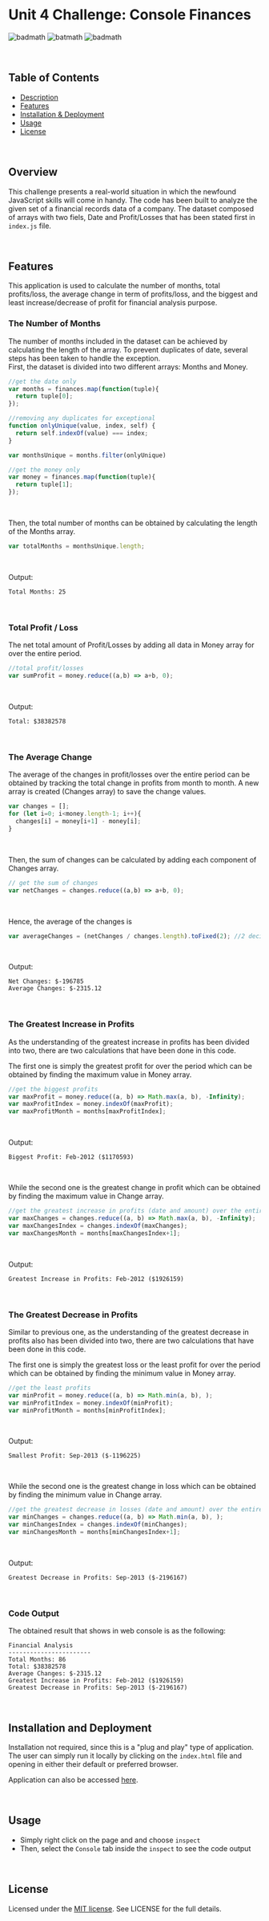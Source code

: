 # Unit 4 Challenge: Console Finances

![badmath](https://img.shields.io/github/issues/YueHuaHua/Console-Finances) ![batmath](https://img.shields.io/github/issues-pr-closed/YueHuaHua/Console-Finances) ![badmath](https://img.shields.io/github/license/YueHuaHua/Console-Finances)

</br>

## Table of Contents
* [Description](#description)
* [Features](#features)
* [Installation & Deployment](#installation-and-deployment)
* [Usage](#usage)
* [License](#license)

</br>

## Overview
 
This challenge presents a real-world situation in which the newfound JavaScript skills will come in handy. The code has been built to analyze the given set of a financial records data of a company. The dataset composed of arrays with two fiels, Date and Profit/Losses that has been stated first in `index.js` file.

</br>

## Features
This application is used to calculate the number of months, total profits/loss, the average change in term of profits/loss, and the biggest and least increase/decrease of profit for financial analysis purpose.
</br>

### The Number of Months
The number of months included in the dataset can be achieved by calculating the length of the array. To prevent duplicates of date, several steps has been taken to handle the exception.
</br>
First, the dataset is divided into two different arrays: Months and Money.

  ```javascript
//get the date only
var months = finances.map(function(tuple){
    return tuple[0];
});

//removing any duplicates for exceptional
function onlyUnique(value, index, self) {
    return self.indexOf(value) === index;
}

var monthsUnique = months.filter(onlyUnique)

//get the money only
var money = finances.map(function(tuple){
    return tuple[1];
});
  ```
</br>

Then, the total number of months can be obtained by calculating the length of the Months array.
  ```javascript
var totalMonths = monthsUnique.length;
  ```
</br>

Output:

  ```text
  Total Months: 25
  ```
</br>

### Total Profit / Loss
The net total amount of Profit/Losses by adding all data in Money array for over the entire period.
  ```javascript
//total profit/losses
var sumProfit = money.reduce((a,b) => a+b, 0);
  ```
</br>

Output:

  ```text
  Total: $38382578
  ```
</br>
  
### The Average Change
The average of the changes in profit/losses over the entire period can be obtained by tracking the total change in profits from month to month. A new array is created (Changes array) to save the change values.
  ```javascript
var changes = [];
for (let i=0; i<money.length-1; i++){
    changes[i] = money[i+1] - money[i];
}
  ```
</br>

Then, the sum of changes can be calculated by adding each component of Changes array.
  ```javascript
// get the sum of changes
var netChanges = changes.reduce((a,b) => a+b, 0);
  ```
</br>

Hence, the average of the changes is
  ```javascript
var averageChanges = (netChanges / changes.length).toFixed(2); //2 decimal places
  ```
</br>

Output:

  ```text
  Net Changes: $-196785
  Average Changes: $-2315.12
  ```
</br>

### The Greatest Increase in Profits
As the understanding of the greatest increase in profits has been divided into two, there are two calculations that have been done in this code.
</br>

The first one is simply the greatest profit for over the period which can be obtained by finding the maximum value in Money array.
  ```javascript
//get the biggest profits
var maxProfit = money.reduce((a, b) => Math.max(a, b), -Infinity);
var maxProfitIndex = money.indexOf(maxProfit);
var maxProfitMonth = months[maxProfitIndex];
  ```
</br>

Output:

  ```text
Biggest Profit: Feb-2012 ($1170593)
  ```
</br>

While the second one is the greatest change in profit which can be obtained by finding the maximum value in Change array.
  ```javascript
//get the greatest increase in profits (date and amount) over the entire period
var maxChanges = changes.reduce((a, b) => Math.max(a, b), -Infinity);
var maxChangesIndex = changes.indexOf(maxChanges);
var maxChangesMonth = months[maxChangesIndex+1];
  ```
</br>

Output:

  ```text
Greatest Increase in Profits: Feb-2012 ($1926159)
  ```
</br>

### The Greatest Decrease in Profits
Similar to previous one, as the understanding of the greatest decrease in profits also has been divided into two, there are two calculations that have been done in this code.
</br>

The first one is simply the greatest loss or the least profit for over the period which can be obtained by finding the minimum value in Money array.
  ```javascript
//get the least profits
var minProfit = money.reduce((a, b) => Math.min(a, b), );
var minProfitIndex = money.indexOf(minProfit);
var minProfitMonth = months[minProfitIndex];
  ```
</br>

Output:

  ```text
Smallest Profit: Sep-2013 ($-1196225)
  ```
</br>

While the second one is the greatest change in loss which can be obtained by finding the minimum value in Change array.
  ```javascript
//get the greatest decrease in losses (date and amount) over the entire period
var minChanges = changes.reduce((a, b) => Math.min(a, b), );
var minChangesIndex = changes.indexOf(minChanges);
var minChangesMonth = months[minChangesIndex+1];
  ```
</br>

Output:

  ```text
Greatest Decrease in Profits: Sep-2013 ($-2196167)
  ```
</br>

### Code Output
The obtained result that shows in web console is as the following:
  ```text
Financial Analysis
-----------------------
Total Months: 86
Total: $38382578
Average Changes: $-2315.12
Greatest Increase in Profits: Feb-2012 ($1926159)
Greatest Decrease in Profits: Sep-2013 ($-2196167)
  ```
</br>

## Installation and Deployment

Installation not required, since this is a "plug and play" type of application. The user can simply run it locally by clicking on the `index.html` file and opening in either their default or preferred browser.

Application can also be accessed [here](https://yuehuahua.github.io/Console-Finances/).

</br>

## Usage 

* Simply right click on the page and and choose `inspect`
* Then, select the `Console` tab inside the `inspect` to see the code output

</br>

## License

Licensed under the [MIT license](https://github.com/git/git-scm.com/blob/main/MIT-LICENSE.txt). See LICENSE for the full details.

